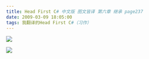 ```yaml
---
title: Head First C# 中文版 图文皆译 第六章 继承 page237
date: 2009-03-09 18:05:00
tags: 我翻译的Head First C#（习作）
---
```

![](https://p-blog.csdn.net/images/p_blog_csdn_net/cuipengfei1/EntryImages/20090309/2009-03-09_17-46-56.jpg)

![](https://p-blog.csdn.net/images/p_blog_csdn_net/cuipengfei1/EntryImages/20090309/2009-03-09_17-56-32.jpg)



